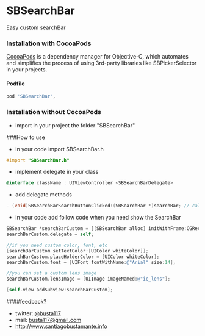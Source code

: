 SBSearchBar
===========

Easy custom searchBar

### Installation with CocoaPods

[CocoaPods](http://cocoapods.org) is a dependency manager for Objective-C, which automates and simplifies the process of using 3rd-party libraries like SBPickerSelector in your projects.

#### Podfile

```ruby
pod 'SBSearchBar',
```

### Installation without CocoaPods
- import in your project the folder "SBSearchBar"

###How to use

- in your code import SBSearchBar.h
```objective-c
#import "SBSearchBar.h"
```
- implement delegate in your class
```objective-c
@interface className : UIViewController <SBSearchBarDelegate>
```
- add delegate methods
```objective-c
- (void)SBSearchBarSearchButtonClicked:(SBSearchBar *)searchBar; // called when keyboard search button pressed

```
- in your code add follow code when you need show the SearchBar
```objective-c
SBSearchBar *searchBarCustom = [[SBSearchBar alloc] initWithFrame:CGRectMake(0, 0, 200, 35)]; //set your searchBar frame
searchBarCustom.delegate = self;

//if you need custom color, font, etc
[searchBarCustom setTextColor:[UIColor whiteColor]];
searchBarCustom.placeHolderColor = [UIColor whiteColor];
searchBarCustom.font = [UIFont fontWithName:@"Arial" size:14];

//you can set a custom lens image
searchBarCustom.lensImage = [UIImage imageNamed:@"ic_lens"]; 

[self.view addSubview:searchBarCustom];


```
####feedback?

* twitter: [@busta117](http://www.twitter.com/busta117)
* mail: <busta117@gmail.com>
* <http://www.santiagobustamante.info>

